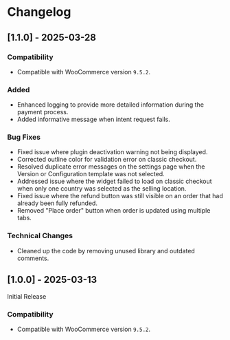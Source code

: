 # Changelog

## [1.1.0] - 2025-03-28

### Compatibility

- Compatible with WooCommerce version `9.5.2`.

### Added

- Enhanced logging to provide more detailed information during the payment process.
- Added informative message when intent request fails.

### Bug Fixes

- Fixed issue where plugin deactivation warning not being displayed.
- Corrected outline color for validation error on classic checkout.
- Resolved duplicate error messages on the settings page when the Version or Configuration template was not selected.
- Addressed issue where the widget failed to load on classic checkout when only one country was selected as the selling location.
- Fixed issue where the refund button was still visible on an order that had already been fully refunded.
- Removed "Place order" button when order is updated using multiple tabs.

### Technical Changes

- Cleaned up the code by removing unused library and outdated comments.

## [1.0.0] - 2025-03-13

Initial Release

### Compatibility

- Compatible with WooCommerce version `9.5.2`.
